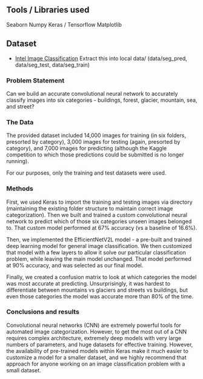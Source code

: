 ## Tools / Libraries used
Seaborn
Numpy
Keras / Tensorflow
Matplotlib

## Dataset
- [Intel Image Classification](https://www.kaggle.com/puneet6060/intel-image-classification)
Extract this into local data/ (data/seg_pred, data/seg_test, data/seg_train)

### Problem Statement
Can we build an accurate convolutional neural network to accurately classify images into six categories - buildings, forest, glacier, mountain, sea, and street?

### The Data
The provided dataset included 14,000 images for training (in six folders, presorted by category), 3,000 images for testing (again, presorted by category), and 7,000 images for predicting (although the Kaggle competition to which those predictions could be submitted is no longer running).

For our purposes, only the training and test datasets were used.

### Methods

First, we used Keras to import the training and testing images via directory (maintaining the existing folder structure to maintain correct image categorization). Then we built and trained a custom convolutional neural network to predict which of those six categories unseen images belonged to. That custom model performed at 67% accuracy (vs a baseline of 16.6%).

Then, we implemented the EfficientNetV2L model - a pre-built and trained deep learning model for general image classification. We then customized that model with a few layers to allow it solve our particular classification problem, while leaving the main model unchanged. That model performed at 90% accuracy, and was selected as our final model.

Finally, we created a confusion matrix to look at which categories the model was most accurate at predicting. Unsurprisingly, it was hardest to differentiate between mountains vs glaciers and streets vs buildings, but even those categories the model was accurate more than 80% of the time.

### Conclusions and results

Convolutional neural networks (CNN) are extremely powerful tools for automated image categorization. However, to get the most out of a CNN requires complex architecture, extremely deep models with very large numbers of parameters, and huge datasets for effective training. However, the availability of pre-trained models within Keras make it much easier to customize a model for a smaller dataset, and we highly recommend that approach for anyone working on an image classification problem with a small dataset.
